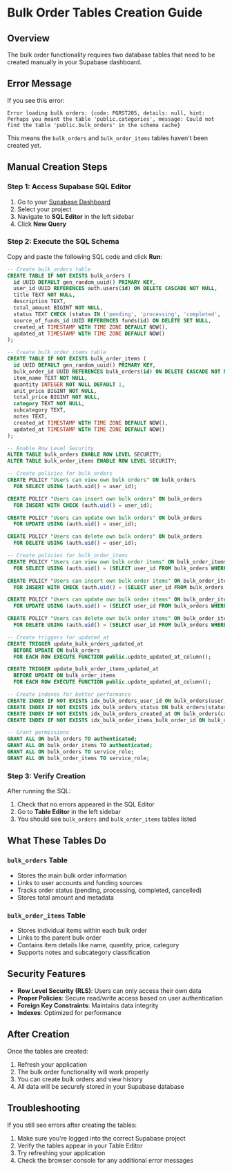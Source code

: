 # Bulk Order Tables Creation Guide

## Overview
The bulk order functionality requires two database tables that need to be created manually in your Supabase dashboard.

## Error Message
If you see this error:
```
Error loading bulk orders: {code: PGRST205, details: null, hint: Perhaps you meant the table 'public.categories', message: Could not find the table 'public.bulk_orders' in the schema cache}
```

This means the `bulk_orders` and `bulk_order_items` tables haven't been created yet.

## Manual Creation Steps

### Step 1: Access Supabase SQL Editor
1. Go to your [Supabase Dashboard](https://supabase.com/dashboard)
2. Select your project
3. Navigate to **SQL Editor** in the left sidebar
4. Click **New Query**

### Step 2: Execute the SQL Schema
Copy and paste the following SQL code and click **Run**:

```sql
-- Create bulk_orders table
CREATE TABLE IF NOT EXISTS bulk_orders (
  id UUID DEFAULT gen_random_uuid() PRIMARY KEY,
  user_id UUID REFERENCES auth.users(id) ON DELETE CASCADE NOT NULL,
  title TEXT NOT NULL,
  description TEXT,
  total_amount BIGINT NOT NULL,
  status TEXT CHECK (status IN ('pending', 'processing', 'completed', 'cancelled')) DEFAULT 'pending' NOT NULL,
  source_of_funds_id UUID REFERENCES funds(id) ON DELETE SET NULL,
  created_at TIMESTAMP WITH TIME ZONE DEFAULT NOW(),
  updated_at TIMESTAMP WITH TIME ZONE DEFAULT NOW()
);

-- Create bulk_order_items table
CREATE TABLE IF NOT EXISTS bulk_order_items (
  id UUID DEFAULT gen_random_uuid() PRIMARY KEY,
  bulk_order_id UUID REFERENCES bulk_orders(id) ON DELETE CASCADE NOT NULL,
  item_name TEXT NOT NULL,
  quantity INTEGER NOT NULL DEFAULT 1,
  unit_price BIGINT NOT NULL,
  total_price BIGINT NOT NULL,
  category TEXT NOT NULL,
  subcategory TEXT,
  notes TEXT,
  created_at TIMESTAMP WITH TIME ZONE DEFAULT NOW(),
  updated_at TIMESTAMP WITH TIME ZONE DEFAULT NOW()
);

-- Enable Row Level Security
ALTER TABLE bulk_orders ENABLE ROW LEVEL SECURITY;
ALTER TABLE bulk_order_items ENABLE ROW LEVEL SECURITY;

-- Create policies for bulk_orders
CREATE POLICY "Users can view own bulk orders" ON bulk_orders
  FOR SELECT USING (auth.uid() = user_id);

CREATE POLICY "Users can insert own bulk orders" ON bulk_orders
  FOR INSERT WITH CHECK (auth.uid() = user_id);

CREATE POLICY "Users can update own bulk orders" ON bulk_orders
  FOR UPDATE USING (auth.uid() = user_id);

CREATE POLICY "Users can delete own bulk orders" ON bulk_orders
  FOR DELETE USING (auth.uid() = user_id);

-- Create policies for bulk_order_items
CREATE POLICY "Users can view own bulk order items" ON bulk_order_items
  FOR SELECT USING (auth.uid() = (SELECT user_id FROM bulk_orders WHERE id = bulk_order_id));

CREATE POLICY "Users can insert own bulk order items" ON bulk_order_items
  FOR INSERT WITH CHECK (auth.uid() = (SELECT user_id FROM bulk_orders WHERE id = bulk_order_id));

CREATE POLICY "Users can update own bulk order items" ON bulk_order_items
  FOR UPDATE USING (auth.uid() = (SELECT user_id FROM bulk_orders WHERE id = bulk_order_id));

CREATE POLICY "Users can delete own bulk order items" ON bulk_order_items
  FOR DELETE USING (auth.uid() = (SELECT user_id FROM bulk_orders WHERE id = bulk_order_id));

-- Create triggers for updated_at
CREATE TRIGGER update_bulk_orders_updated_at
  BEFORE UPDATE ON bulk_orders
  FOR EACH ROW EXECUTE FUNCTION public.update_updated_at_column();

CREATE TRIGGER update_bulk_order_items_updated_at
  BEFORE UPDATE ON bulk_order_items
  FOR EACH ROW EXECUTE FUNCTION public.update_updated_at_column();

-- Create indexes for better performance
CREATE INDEX IF NOT EXISTS idx_bulk_orders_user_id ON bulk_orders(user_id);
CREATE INDEX IF NOT EXISTS idx_bulk_orders_status ON bulk_orders(status);
CREATE INDEX IF NOT EXISTS idx_bulk_orders_created_at ON bulk_orders(created_at DESC);
CREATE INDEX IF NOT EXISTS idx_bulk_order_items_bulk_order_id ON bulk_order_items(bulk_order_id);

-- Grant permissions
GRANT ALL ON bulk_orders TO authenticated;
GRANT ALL ON bulk_order_items TO authenticated;
GRANT ALL ON bulk_orders TO service_role;
GRANT ALL ON bulk_order_items TO service_role;
```

### Step 3: Verify Creation
After running the SQL:
1. Check that no errors appeared in the SQL Editor
2. Go to **Table Editor** in the left sidebar
3. You should see `bulk_orders` and `bulk_order_items` tables listed

## What These Tables Do

### `bulk_orders` Table
- Stores the main bulk order information
- Links to user accounts and funding sources
- Tracks order status (pending, processing, completed, cancelled)
- Stores total amount and metadata

### `bulk_order_items` Table
- Stores individual items within each bulk order
- Links to the parent bulk order
- Contains item details like name, quantity, price, category
- Supports notes and subcategory classification

## Security Features
- **Row Level Security (RLS)**: Users can only access their own data
- **Proper Policies**: Secure read/write access based on user authentication
- **Foreign Key Constraints**: Maintains data integrity
- **Indexes**: Optimized for performance

## After Creation
Once the tables are created:
1. Refresh your application
2. The bulk order functionality will work properly
3. You can create bulk orders and view history
4. All data will be securely stored in your Supabase database

## Troubleshooting
If you still see errors after creating the tables:
1. Make sure you're logged into the correct Supabase project
2. Verify the tables appear in your Table Editor
3. Try refreshing your application
4. Check the browser console for any additional error messages